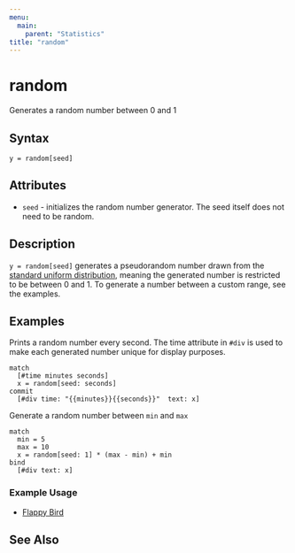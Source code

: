 ```yaml
---
menu:
  main:
    parent: "Statistics"
title: "random"
---
```


# random

Generates a random number between 0 and 1

## Syntax

```eve
y = random[seed]
```

## Attributes

- `seed` - initializes the random number generator. The seed itself does not need to be random.

## Description

`y = random[seed]` generates a pseudorandom number drawn from the [standard uniform distribution][1], meaning the generated number is restricted to be between 0 and 1. To generate a number between a custom range, see the examples.  

[1]: https://en.wikipedia.org/wiki/Uniform_distribution_(continuous)#Standard_uniform

## Examples

Prints a random number every second. The time attribute in `#div` is used to make each generated number unique for display purposes.

```eve
match 
  [#time minutes seconds]
  x = random[seed: seconds]
commit
  [#div time: "{{minutes}}{{seconds}}"  text: x]
```

Generate a random number between `min` and `max`

```eve
match
  min = 5
  max = 10
  x = random[seed: 1] * (max - min) + min
bind
  [#div text: x]
```

### Example Usage

- [Flappy Bird](https://github.com/witheve/Eve/blob/master/examples/flappy.eve)

## See Also